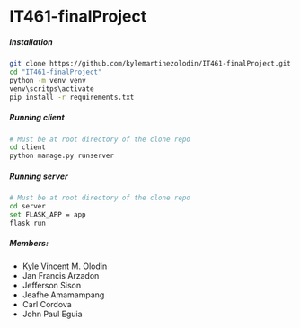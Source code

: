 # IT461-finalProject

##### Installation 

```sh
git clone https://github.com/kylemartinezolodin/IT461-finalProject.git
cd "IT461-finalProject"
python -m venv venv
venv\scritps\activate
pip install -r requirements.txt
```

##### Running client 

```sh
# Must be at root directory of the clone repo
cd client
python manage.py runserver
```

##### Running server

```sh
# Must be at root directory of the clone repo
cd server
set FLASK_APP = app
flask run
```

##### Members:
- Kyle Vincent M. Olodin
- Jan Francis Arzadon
- Jefferson Sison
- Jeafhe Amamampang
- Carl Cordova
- John Paul Eguia
